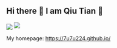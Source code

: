 ## Hi there 👋 I am Qiu Tian 🤗

<!--
**7u7u224/7u7u224** is a ✨ _special_ ✨ repository because its `README.md` (this file) appears on your GitHub profile.

Here are some ideas to get you started:

- 🔭 I’m currently working on ...
- 🌱 I’m currently learning ...
- 👯 I’m looking to collaborate on ...
- 🤔 I’m looking for help with ...
- 💬 Ask me about ...
- 📫 How to reach me: ...
- 😄 Pronouns: ...
- ⚡ Fun fact: ...
-->
<!-- GitHub 统计卡片 -->
<img align="center" src="https://github-readme-stats.vercel.app/api?username=7u7u224&show_icons=true&theme=yellow"/>

<!-- 打字动画（加速版） -->
<img src="https://readme-typing-svg.herokuapp.com/?lines=你好呀～;欢迎来我的主页看看～&font=Microsoft+YaHei&size=28&duration=500&pause=500&color=00AAFF"/>

My homepage: https://7u7u224.github.io/

